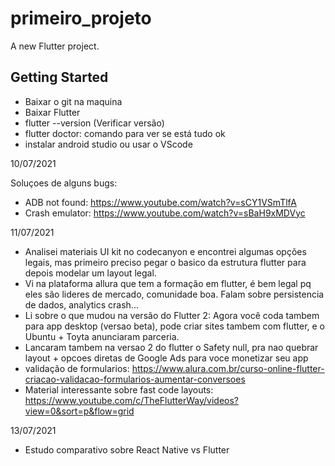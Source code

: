 # primeiro_projeto

A new Flutter project.

## Getting Started

- Baixar o git na maquina
- Baixar Flutter
- flutter --version (Verificar versão)
- flutter doctor: comando para ver se está tudo ok
- instalar android studio ou usar o VScode



10/07/2021

Soluçoes de alguns bugs:
- ADB not found: https://www.youtube.com/watch?v=sCY1VSmTlfA
- Crash emulator: https://www.youtube.com/watch?v=sBaH9xMDVyc


11/07/2021

- Analisei materiais UI kit no codecanyon e encontrei algumas opções legais, mas primeiro preciso pegar o basico da estrutura flutter para depois modelar um layout legal.
- Vi na plataforma allura que tem a formação em flutter, é bem legal pq eles são lideres de mercado, comunidade boa. Falam sobre persistencia de dados, analytics crash...
- Li sobre o que mudou na versão do Flutter 2: Agora você coda tambem para app desktop (versao beta), pode criar sites tambem com flutter, e o Ubuntu + Toyta anunciaram parceria.
- Lancaram tambem na versao 2 do flutter o Safety null, pra nao quebrar layout + opcoes diretas de Google Ads para voce monetizar seu app
- validação de formularios: https://www.alura.com.br/curso-online-flutter-criacao-validacao-formularios-aumentar-conversoes
- Material interessante sobre fast code layouts: https://www.youtube.com/c/TheFlutterWay/videos?view=0&sort=p&flow=grid

13/07/2021

- Estudo comparativo sobre React Native vs Flutter